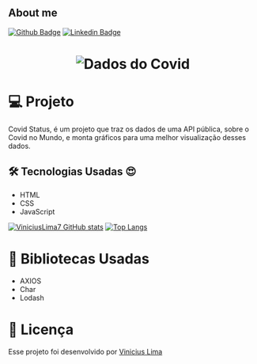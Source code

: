 ## About me

[![Github Badge](https://img.shields.io/badge/-Github-000?style=flat-square&logo=Github&logoColor=white&link=https://github.com/ViniciusLima7)](https://github.com/ViniciusLima7)
[![Linkedin Badge](https://img.shields.io/badge/-LinkedIn-blue?style=flat-square&logo=Linkedin&logoColor=white&link=https://www.linkedin.com/in/marcos-vinicius-lima/)](https://www.linkedin.com/in/marcos-vinicius-lima/)

<h1 align="center">
    <img alt="Dados do Covid" title="Projeto" src="https://github.com/ViniciusLima7/covid-status.git/blob/master/assets/img/capa.png" />
</h1>

# 💻 Projeto

Covid Status, é um projeto que traz os dados de uma API pública, sobre o Covid no Mundo, e monta gráficos para uma melhor visualização desses dados.

## 🛠 Tecnologias Usadas :heart_eyes:

- HTML
- CSS
- JavaScript


[![ViniciusLima7 GitHub stats](https://github-readme-stats.vercel.app/api?username=ViniciusLima7)](https://github.com/ViniciusLima7/github-readme-stats)
[![Top Langs](https://github-readme-stats.vercel.app/api/top-langs/?username=ViniciusLima7)](https://github.com/ViniciusLima7/github-readme-stats)

# 🚀 Bibliotecas Usadas

- AXIOS
- Char
- Lodash



# 📝 Licença

Esse projeto foi desenvolvido por [Vinicius Lima](https://www.linkedin.com/in/marcos-vinicius-lima/)